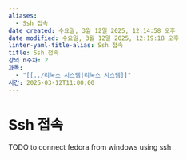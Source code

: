 ```yaml
---
aliases:
  - Ssh 접속
date created: 수요일, 3월 12일 2025, 12:14:58 오후
date modified: 수요일, 3월 12일 2025, 12:19:18 오후
linter-yaml-title-alias: Ssh 접속
title: Ssh 접속
강의 n주차: 2
과목:
  - "[[../리눅스 시스템|리눅스 시스템]]"
시간: 2025-03-12T11:00:00
---
```


# Ssh 접속

TODO to connect fedora from windows using ssh
